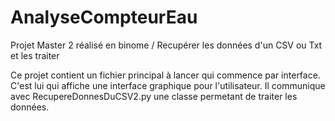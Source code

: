 # AnalyseCompteurEau
Projet Master 2 réalisé en binome / Recupérer les données d'un CSV ou Txt et les traiter

Ce projet contient un fichier principal à lancer qui commence par interface. C'est lui qui affiche une interface graphique pour l'utilisateur.
Il communique avec RecupereDonnesDuCSV2.py une classe permetant de traiter les données.
